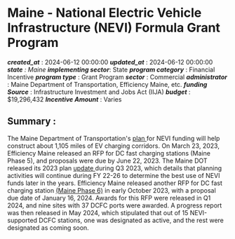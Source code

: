 # Maine - National Electric Vehicle Infrastructure (NEVI) Formula Grant Program 
 ***created_at*** : 2024-06-12 00:00:00 
 ***updated_at*** : 2024-06-12 00:00:00 
 ***state** : Maine 
 **implementing sector***: State 
 ***program category*** : Financial Incentive 
 ***program type*** : Grant Program 
 ***sector*** : Commercial 
 ***administrator*** : Maine Department of Transportation, Efficiency Maine, etc. 
 ***funding Source*** : Infrastructure Investment and Jobs Act (IIJA) 
 ***budget*** : $19,296,432 
 ***Incentive Amount*** : Varies

 
 ## Summary : 
 The Maine Department of Transportation's [plan
](https://www.fhwa.dot.gov/environment/nevi/ev_deployment_plans/me_nevi_plan.pdf)for
NEVI funding will help construct about 1,105 miles of EV charging corridors.
On March 23, 2023, Efficiency Maine released an RFP for DC fast charging
stations (Maine Phase 5), and proposals were due by June 22, 2023. The Maine
DOT released its 2023 plan [update
](https://www.efficiencymaine.com/docs/2023-MAINE-NEVI-PLAN.pdf)during Q3
2023, which details that planning activities will continue during FY 22-26 to
determine the best use of NEVI funds later in the years. Efficiency Maine
released another RFP for DC fast charging station [(Maine Phase
6)](https://www.efficiencymaine.com/rfp-em-010-2024/) in early October 2023,
with a proposal due date of January 16, 2024. Awards for this RFP were
released in Q1 2024, and nine sites with 37 DCFC ports were awarded. A
progress report was then released in May 2024, which stipulated that out of 15
NEVI-supported DCFC stations, one was designated as active, and the rest were
designated as coming soon.

 
 